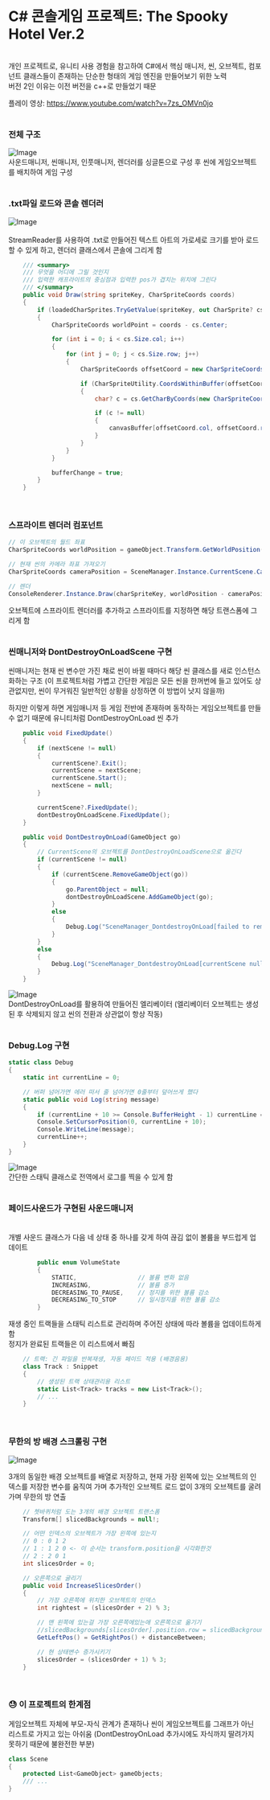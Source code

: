 # C# 콘솔게임 프로젝트: The Spooky Hotel Ver.2
<br>
개인 프로젝트로, 유니티 사용 경험을 참고하여 C#에서 핵심 매니저, 씬, 오브젝트, 컴포넌트 클래스들이 존재하는 단순한 형태의 게임 엔진을 만들어보기 위한 노력<br>
버전 2인 이유는 이전 버전을 c++로 만들었기 때문<br>

플레이 영상: https://www.youtube.com/watch?v=7zs_OMVn0jo<br><br>


### 전체 구조<br>

![Image](https://github.com/user-attachments/assets/f0637533-56d9-4dcb-a88b-684c234c382d)<br>
사운드매니저, 씬매니저, 인풋매니저, 렌더러를 싱글톤으로 구성 후 씬에 게임오브젝트를 배치하여 게임 구성<br><br>


### .txt파일 로드와 콘솔 렌더러<br>

![Image](https://github.com/user-attachments/assets/7704f455-cb4a-445c-a441-7c4c3dced754)<br><br>
StreamReader를 사용하여 .txt로 만들어진 텍스트 아트의 가로세로 크기를 받아 로드할 수 있게 하고, 렌더러 클래스에서 콘솔에 그리게 함

```csharp
    /// <summary>
    /// 무엇을 어디에 그릴 것인지
    /// 입력한 캐프라이트의 중심점과 입력한 pos가 겹치는 위치에 그린다
    /// </summary>
    public void Draw(string spriteKey, CharSpriteCoords coords)
    {
        if (loadedCharSprites.TryGetValue(spriteKey, out CharSprite? cs))
        {
            CharSpriteCoords worldPoint = coords - cs.Center;

            for (int i = 0; i < cs.Size.col; i++)
            {
                for (int j = 0; j < cs.Size.row; j++)
                {
                    CharSpriteCoords offsetCoord = new CharSpriteCoords(worldPoint.col + i, worldPoint.row + j);

                    if (CharSpriteUtility.CoordsWithinBuffer(offsetCoord, canvasBuffer))
                    {
                        char? c = cs.GetCharByCoords(new CharSpriteCoords(i, j));

                        if (c != null)
                        {
                            canvasBuffer[offsetCoord.col, offsetCoord.row] = c.Value;
                        }
                    }
                }
            }

            bufferChange = true;
        }
    }
```

<br>

### 스프라이트 렌더러 컴포넌트

```csharp
// 이 오브젝트의 월드 좌표
CharSpriteCoords worldPosition = gameObject.Transform.GetWorldPosition();

// 현재 씬의 카메라 좌표 가져오기
CharSpriteCoords cameraPosition = SceneManager.Instance.CurrentScene.Camera.Transform.position;

// 렌더
ConsoleRenderer.Instance.Draw(charSpriteKey, worldPosition - cameraPosition);
```
오브젝트에 스프라이트 렌더러를 추가하고 스프라이트를 지정하면 해당 트랜스폼에 그리게 함<br><br>


### 씬매니저와 DontDestroyOnLoadScene 구현

씬매니저는 현재 씬 변수만 가진 채로 씬이 바뀔 때마다 해당 씬 클래스를 새로 인스턴스화하는 구조 (이 프로젝트처럼 가볍고 간단한 게임은 모든 씬을 한꺼번에 들고 있어도 상관없지만, 씬이 무거워진 일반적인 상황을 상정하면 이 방법이 낫지 않을까)

하지만 이렇게 하면 게임매니저 등 게임 전반에 존재하며 동작하는 게임오브젝트를 만들 수 없기 때문에 유니티처럼 DontDestroyOnLoad 씬 추가

```csharp
    public void FixedUpdate()
    {
        if (nextScene != null)
        {
            currentScene?.Exit();
            currentScene = nextScene;
            currentScene.Start();
            nextScene = null;
        }

        currentScene?.FixedUpdate();
        dontDestroyOnLoadScene.FixedUpdate();
    }
```
```csharp
    public void DontDestroyOnLoad(GameObject go)
    {
        // CurrentScene의 오브젝트를 DontDestroyOnLoadScene으로 옮긴다
        if (currentScene != null)
        {
            if (currentScene.RemoveGameObject(go))
            {
                go.ParentObject = null;
                dontDestroyOnLoadScene.AddGameObject(go);
            }
            else
            {
                Debug.Log("SceneManager_DontdestroyOnLoad[failed to remove gameObject from the original scene]");
            }
        }
        else
        {
            Debug.Log("SceneManager_DontdestroyOnLoad[currentScene null]");
        }
    }
```
![Image](https://github.com/user-attachments/assets/f1dd6b27-3c20-4735-9296-6b1c00b88241)<br>
DontDestroyOnLoad를 활용하여 만들어진 엘리베이터 (엘리베이터 오브젝트는 생성된 후 삭제되지 않고 씬의 전환과 상관없이 항상 작동)<br><br>


### Debug.Log 구현

```csharp
static class Debug
{
    static int currentLine = 0;

    // 버퍼 넘어가면 에러 떠서 줄 넘어가면 0줄부터 덮어쓰게 했다
    static public void Log(string message)
    {
        if (currentLine + 10 >= Console.BufferHeight - 1) currentLine = 0;
        Console.SetCursorPosition(0, currentLine + 10);
        Console.WriteLine(message);
        currentLine++;
    }
}
```

![Image](https://github.com/user-attachments/assets/0f10814c-35a8-4745-be4b-a963fca55a7e)<br>
간단한 스태틱 클래스로 전역에서 로그를 찍을 수 있게 함<br><br>


### 페이드사운드가 구현된 사운드매니저<br><br>

개별 사운드 클래스가 다음 네 상태 중 하나를 갖게 하여 끊김 없이 볼륨을 부드럽게 업데이트
```csharp
        public enum VolumeState
        {
            STATIC,                 // 볼륨 변화 없음
            INCREASING,             // 볼륨 증가
            DECREASING_TO_PAUSE,    // 정지를 위한 볼륨 감소
            DECREASING_TO_STOP      // 일시정지를 위한 볼륨 감소
        }
```

재생 중인 트랙들을 스태틱 리스트로 관리하며 주어진 상태에 따라 볼륨을 업데이트하게 함<br>
정지가 완료된 트랙들은 이 리스트에서 빠짐
```csharp
    // 트랙: 긴 파일을 반복재생, 자동 페이드 적용 (배경음용)
    class Track : Snippet
    {
        // 생성된 트랙 상태관리용 리스트
        static List<Track> tracks = new List<Track>();
        // ...
    }
```

<br>

### 무한의 방 배경 스크롤링 구현

![Image](https://github.com/user-attachments/assets/18701c21-671b-494f-8ece-bc7f04634323)<br>

3개의 동일한 배경 오브젝트를 배열로 저장하고, 현재 가장 왼쪽에 있는 오브젝트의 인덱스를 저장한 변수를 움직여 가며 추가적인 오브젝트 로드 없이 3개의 오브젝트를 굴려 가며 무한의 방 연출

```csharp
    // 쳇바퀴처럼 도는 3개의 배경 오브젝트 트랜스폼
    Transform[] slicedBackgrounds = null!;

    // 어떤 인덱스의 오브젝트가 가장 왼쪽에 있는지
    // 0 : 0 1 2
    // 1 : 1 2 0 <- 이 순서는 transform.position을 시각화한것
    // 2 : 2 0 1
    int slicesOrder = 0;
```

```csharp
    // 오른쪽으로 굴리기
    public void IncreaseSlicesOrder()
    {
        // 가장 오른쪽에 위치한 오브젝트의 인덱스
        int rightest = (slicesOrder + 2) % 3;

        // 맨 왼쪽에 있는걸 가장 오른쪽에있는애 오른쪽으로 옮기기
        //slicedBackgrounds[slicesOrder].position.row = slicedBackgrounds[rightest].position.row + distanceBetween;
        GetLeftPos() = GetRightPos() + distanceBetween;

        // 현 상태변수 증가시키기
        slicesOrder = (slicesOrder + 1) % 3;
    }
```

<br>

### :sweat: 이 프로젝트의 한계점

게임오브젝트 자체에 부모-자식 관계가 존재하나 씬이 게임오브젝트를 그래프가 아닌 리스트로 가지고 있는 아쉬움
	(DontDestroyOnLoad 추가시에도 자식까지 딸려가지 못하기 때문에 불완전한 부분)

```csharp
class Scene
{
    protected List<GameObject> gameObjects;
    /// ...
}
```

